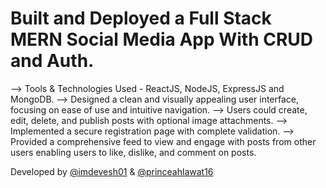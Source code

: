 # Built and Deployed a Full Stack MERN Social Media App With CRUD and Auth.

--> Tools & Technologies Used - ReactJS, NodeJS, ExpressJS and MongoDB.
--> Designed a clean and visually appealing user interface, focusing on ease of use and intuitive navigation.
--> Users could create, edit, delete, and publish posts with optional image attachments.
--> Implemented a secure registration page with complete validation.
--> Provided a comprehensive feed to view and engage with posts from other users enabling users to like, dislike, and comment on posts.

Developed by [@imdevesh01](https://github.com/imdevesh01) & [@princeahlawat16](https://github.com/princeahlawat16)